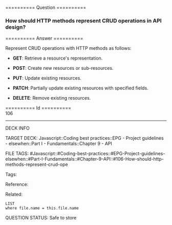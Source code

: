 ========== Question ==========  

### How should HTTP methods represent CRUD operations in API design?  

========== Answer ==========  

Represent CRUD operations with HTTP methods as follows:

-   **GET**: Retrieve a resource's representation.

-   **POST**: Create new resources or sub-resources.

-   **PUT**: Update existing resources.

-   **PATCH**: Partially update existing resources with specified fields.

-   **DELETE**: Remove existing resources.

========== Id ==========  
106

---

DECK INFO

TARGET DECK: Javascript::Coding best practices::EPG - Project guidelines - elsewhen::Part I - Fundamentals::Chapter 9 - API

FILE TAGS: #Javascript::#Coding-best-practices::#EPG-Project-guidelines-elsewhen::#Part-I-Fundamentals::#Chapter-9-API::#106-How-should-http-methods-represent-crud-ope

Tags:

Reference:

Related:

```dataview
LIST
where file.name = this.file.name
```

QUESTION STATUS: Safe to store
